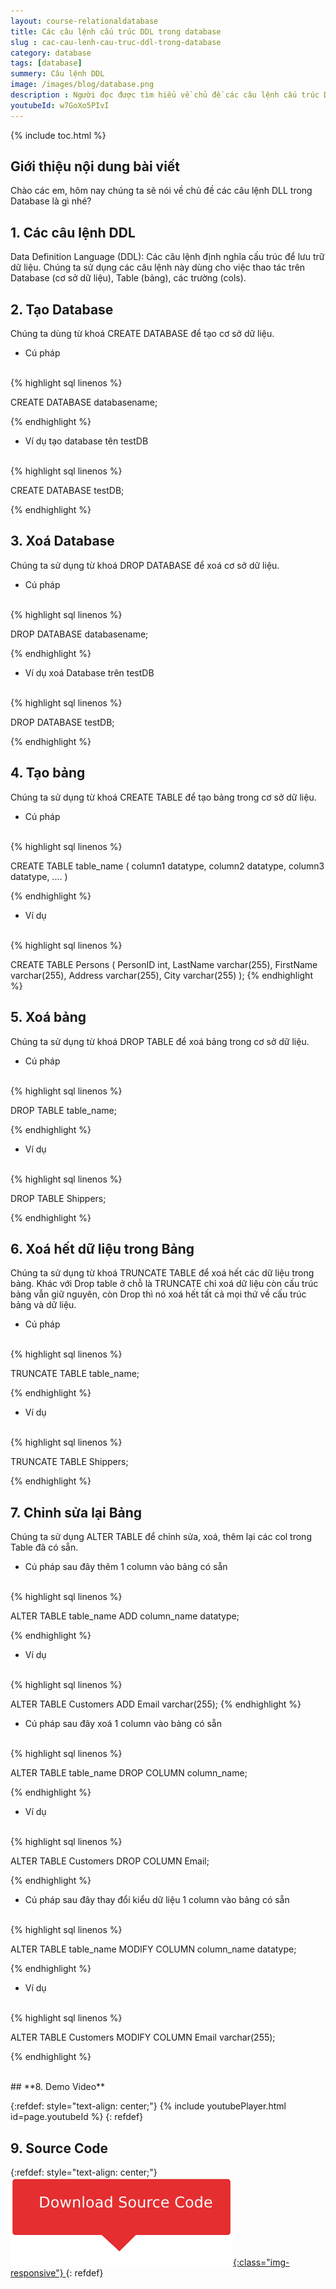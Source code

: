 ```yaml
---
layout: course-relationaldatabase
title: Các câu lệnh cấu trúc DDL trong database
slug : cac-cau-lenh-cau-truc-ddl-trong-database
category: database
tags: [database]
summery: Câu lệnh DDL    
image: /images/blog/database.png
description : Người đọc được tìm hiểu về chủ đề các câu lệnh cấu trúc DDL trong Database. Bài viết lần lượt trình bày theo các phần từ giới thiệu tổng quan các câu lệnh DDL, cho đến hướng dẫn sử dụng các câu lệnh DDL để tạo Database, xoá Database, tạo bảng, xoá bảng, xoá hết dữ liệu trong bảng và thao tác để chỉnh sửa lại bảng trong lập trình Database. Trong phần cuối, tác giả cung cấp một video code demo giúp người đọc hiểu rõ hơn về các câu lệnh cấu trúc DDL trong Database.
youtubeId: w7GoXo5PIvI
---
```


{% include toc.html %}

## **Giới thiệu nội dung bài viết**

Chào các em, hôm nay chúng ta sẽ nói về chủ đề các câu lệnh DLL trong Database là gì nhé?

## **1. Các câu lệnh DDL**

Data Definition Language (DDL): Các câu lệnh định nghĩa cấu trúc để lưu trữ dữ liệu. Chúng ta sử dụng các câu lệnh này dùng cho việc thao tác trên Database (cơ sở dữ liệu), Table (bảng), các trường (cols).

## **2. Tạo Database**

Chúng ta dùng từ khoá CREATE DATABASE để tạo cơ sở dữ liệu. 

- Cú pháp

<br>
{% highlight sql linenos %}

CREATE DATABASE databasename; 

{% endhighlight %}

- Ví dụ tạo database tên testDB

<br>
{% highlight sql linenos %}

CREATE DATABASE testDB;

{% endhighlight %}

## **3. Xoá Database**

Chúng ta sử dụng từ khoá DROP DATABASE để xoá cơ sở dữ liệu.

- Cú pháp

<br>
{% highlight sql linenos %}

DROP DATABASE databasename; 

{% endhighlight %}

- Ví dụ xoá Database trên testDB

<br>
{% highlight sql linenos %}

DROP DATABASE testDB;

{% endhighlight %}

## **4. Tạo bảng**

Chúng ta sử dụng từ khoá CREATE TABLE để tạo bảng trong cơ sở dữ liệu.

- Cú pháp

<br>
{% highlight sql linenos %}

CREATE TABLE table_name (
    column1 datatype,
    column2 datatype,
    column3 datatype,
   ....
)

{% endhighlight %}

- Ví dụ 

<br>
{% highlight sql linenos %}

CREATE TABLE Persons (
    PersonID int,
    LastName varchar(255),
    FirstName varchar(255),
    Address varchar(255),
    City varchar(255)
);
{% endhighlight %}

## **5. Xoá bảng**

Chúng ta sử dụng từ khoá DROP TABLE để xoá bảng trong cơ sở dữ liệu.

- Cú pháp

<br>
{% highlight sql linenos %}

DROP TABLE table_name; 

{% endhighlight %}

- Ví dụ 

<br>
{% highlight sql linenos %}

DROP TABLE Shippers;

{% endhighlight %}

## **6. Xoá hết dữ liệu trong Bảng**

Chúng ta sử dụng từ khoá TRUNCATE TABLE để xoá hết các dữ liệu trong bảng. Khác với Drop table ở chỗ là TRUNCATE chỉ xoá dữ liệu còn cấu trúc bảng vẫn giữ nguyên, còn Drop thì nó xoá hết tất cả mọi thứ về cấu trúc bảng và dữ liệu.

- Cú pháp

<br>
{% highlight sql linenos %}

TRUNCATE TABLE table_name; 

{% endhighlight %}

- Ví dụ 

<br>
{% highlight sql linenos %}

TRUNCATE TABLE Shippers;

{% endhighlight %}

## **7. Chỉnh sửa lại Bảng**

Chúng ta sử dụng ALTER TABLE để chỉnh sửa, xoá, thêm lại các col trong Table đã có sẵn.

- Cú pháp sau đây thêm 1 column vào bảng có sẵn

<br>
{% highlight sql linenos %}

ALTER TABLE table_name
ADD column_name datatype;

{% endhighlight %}

- Ví dụ 

<br>
{% highlight sql linenos %}

ALTER TABLE Customers
ADD Email varchar(255);
{% endhighlight %}

- Cú pháp sau đây xoá 1 column vào bảng có sẵn

<br>
{% highlight sql linenos %}

ALTER TABLE table_name
DROP COLUMN column_name; 

{% endhighlight %}

- Ví dụ 

<br>
{% highlight sql linenos %}

ALTER TABLE Customers
DROP COLUMN Email;

{% endhighlight %}

- Cú pháp sau đây thay đổi kiểu dữ liệu 1 column vào bảng có sẵn

<br>
{% highlight sql linenos %}

ALTER TABLE table_name
MODIFY COLUMN column_name datatype; 

{% endhighlight %}

- Ví dụ 

<br>
{% highlight sql linenos %}

ALTER TABLE Customers
MODIFY COLUMN Email varchar(255); 

{% endhighlight %}

<br>
## **8. Demo Video**

{:refdef: style="text-align: center;"}
{% include youtubePlayer.html id=page.youtubeId %}
{: refdef}

## **9. Source Code**

{:refdef: style="text-align: center;"}
<a href="https://github.com/levunguyen/Database-Mysql" target="_blank"> ![Sourcecode ](/images/icon/githubsource.png){:class="img-responsive"} </a>
{: refdef}


